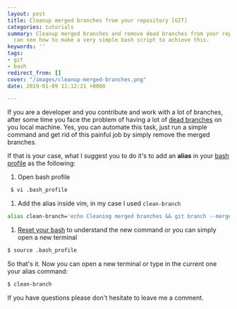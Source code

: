 ```yaml
---
layout: post
title: Cleanup merged branches from your repository [GIT]
categories: tutorials
summary: Cleanup merged branches and remove dead branches from your repository. You
  can see how to make a very simple bash script to achieve this.
keywords: ''
tags:
- git
- bash
redirect_from: []
cover: "/images/cleanup-merged-branches.png"
date: 2019-01-09 11:12:21 +0000

---
```

If you are a developer and you contribute and work with a lot of branches, after some time you face the problem of having a lot of [dead branches](https://stackoverflow.com/questions/27578521/git-remove-dead-branch-after-a-rebase) on you local machine. Yes, you can automate this task, just run a simple command and get rid of this painful job by simply remove the merged branches.

If that is your case, what I suggest you to do it's to add an **alias** in your [bash profile](https://www.quora.com/What-is-bash_profile-and-what-is-its-use) as the following:

1. Open bash profile

```bash
 $ vi .bash_profile
```

1. Add the alias inside vim, in my case I used `clean-branch`

```bash  
alias clean-branch='echo Cleaning merged branches && git branch --merged | egrep -v "(^\\*|master|dev)" | xargs git branch -d'
```

1. [Reset your bash](https://stackoverflow.com/questions/4608187/how-to-reload-bash-profile-from-the-command-line) to understand the new command or you can simply open a new terminal

```bash
$ source .bash_profile
```

So that's it. Now you can open a new terminal or type in the current one your alias command:

```bash
$ clean-branch
```

If you have questions please don't hesitate to leave me a comment.